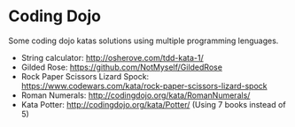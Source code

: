 # Coding Dojo

Some coding dojo katas solutions using multiple programming lenguages.

- String calculator: http://osherove.com/tdd-kata-1/
- Gilded Rose: https://github.com/NotMyself/GildedRose
- Rock Paper Scissors Lizard Spock: https://www.codewars.com/kata/rock-paper-scissors-lizard-spock
- Roman Numerals: http://codingdojo.org/kata/RomanNumerals/
- Kata Potter: http://codingdojo.org/kata/Potter/ (Using 7 books instead of 5)
